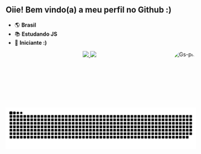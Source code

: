 ## Oiie! Bem vindo(a) a meu perfil no Github :)

- 🌎 **Brasil**
- 📚 **Estudando JS**
- 🌱 **Iniciante :)**

<div align="center">
  <a href="https://github.com/i-dont-have-a-name">
  <img height="180em" src="https://github-readme-stats.vercel.app/api?username=i-dont-have-a-name&show_icons=true&theme=radical&include_all_commits=true&count_private=true"/>
  <img height="180em" src="https://github-readme-stats.vercel.app/api/top-langs/?username=i-dont-have-a-name&layout=compact&langs_count=7&theme=radical"/>
  <img align="right" alt="Gs-pic" height="150" style="border-radius:50px;" src="https://media.discordapp.net/attachments/761308712576221285/899500491170521108/gifUm.gif?width=490&height=490">
</div>
  
##

![Cobrinha](https://github.com/i-dont-have-a-name/i-dont-have-a-name/blob/output/github-contribution-grid-snake.svg)
